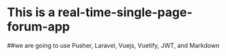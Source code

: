 # This is a real-time-single-page-forum-app

##we are going to use Pusher, Laravel, Vuejs, Vuetify, JWT, and Markdown